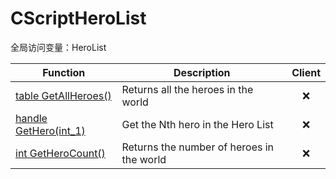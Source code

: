 # CScriptHeroList
全局访问变量：HeroList

Function|Description|Client
--|--|:--:
[table GetAllHeroes()](GetAllHeroes)|Returns all the heroes in the world|❌
[handle GetHero(int_1)](GetHero)|Get the Nth hero in the Hero List|❌
[int GetHeroCount()](GetHeroCount)|Returns the number of heroes in the world|❌
